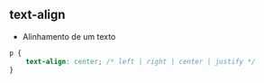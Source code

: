 ## text-align
* Alinhamento de um texto

```css
p {
    text-align: center; /* left | right | center | justify */
}
```